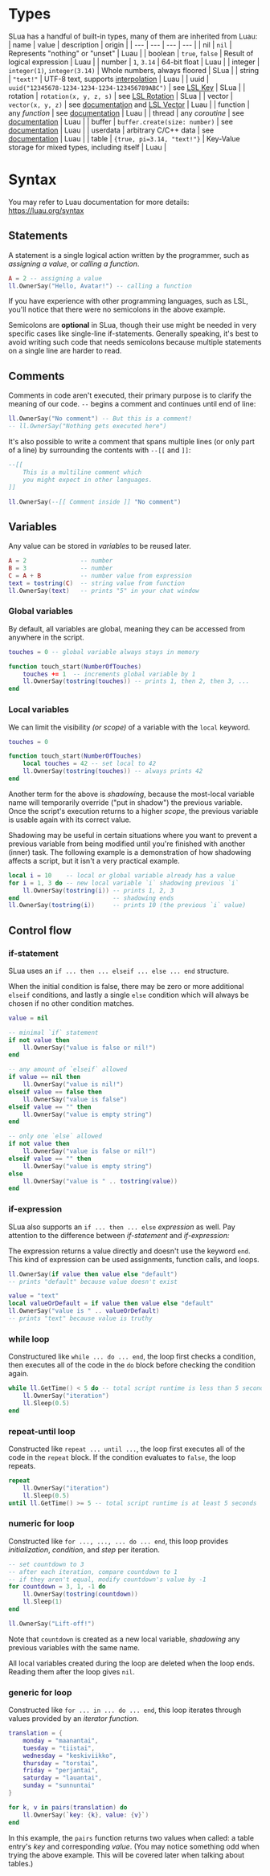 # Types
SLua has a handful of built-in types, many of them are inherited from Luau:
| name | value | description | origin |
| --- | --- | --- | --- |
| nil | `nil` | Represents "nothing" or "unset" | Luau |
| boolean | `true`, `false` | Result of logical expression | Luau |
| number | `1`, `3.14` | 64-bit float | Luau |
| integer | `integer(1)`, `integer(3.14)` | Whole numbers, always floored | SLua |
| string | `"text!"` | UTF-8 text, supports [interpolation](https://luau.org/syntax#string-interpolation) | Luau |
| uuid | `uuid("12345678-1234-1234-1234-123456789ABC")` | see [LSL Key](https://wiki.secondlife.com/wiki/Category:LSL_Key) | SLua |
| rotation | `rotation(x, y, z, s)` | see [LSL Rotation](https://wiki.secondlife.com/wiki/Rotation) | SLua |
| vector | `vector(x, y, z)` | see [documentation](https://luau.org/library#vector-library) and [LSL Vector](https://wiki.secondlife.com/wiki/Category:LSL_Vector) | Luau |
| function | any *function* | see [documentation](https://luau.org/typecheck#function-types) | Luau |
| thread | any *coroutine* | see [documentation](https://luau.org/library#coroutine-library) | Luau |
| buffer | `buffer.create(size: number)` | see [documentation](https://luau.org/library#buffer-library) | Luau |
| userdata | arbitrary C/C++ data | see [documentation](https://www.lua.org/pil/28.html) | Luau |
| table | `{true, pi=3.14, "text!"}` | Key-Value storage for mixed types, including itself | Luau |

# Syntax
You may refer to Luau documentation for more details: https://luau.org/syntax

## Statements
A statement is a single logical action written by the programmer, such as *assigning a value*, or *calling a function*.
```lua
A = 2 -- assigning a value
ll.OwnerSay("Hello, Avatar!") -- calling a function
```

If you have experience with other programming languages, such as LSL, you'll notice that there were no semicolons in the above example.

Semicolons are **optional** in SLua, though their use might be needed in very specific cases like single-line if-statements. Generally speaking, it's best to avoid writing such code that needs semicolons because multiple statements on a single line are harder to read.

## Comments
Comments in code aren't executed, their primary purpose is to clarify the meaning of our code. `--` begins a comment and continues until end of line:

```lua
ll.OwnerSay("No comment") -- But this is a comment!
-- ll.OwnerSay("Nothing gets executed here")
```

It's also possible to write a comment that spans multiple lines (or only part of a line) by surrounding the contents with `--[[` and `]]`:

```lua
--[[
	This is a multiline comment which
	you might expect in other languages.
]]

ll.OwnerSay(--[[ Comment inside ]] "No comment")
```

## Variables

Any value can be stored in *variables* to be reused later.

```lua
A = 2               -- number
B = 3               -- number
C = A + B           -- number value from expression
text = tostring(C)  -- string value from function
ll.OwnerSay(text)   -- prints "5" in your chat window
```

### Global variables
By default, all variables are global, meaning they can be accessed from anywhere in the script.

```lua
touches = 0 -- global variable always stays in memory

function touch_start(NumberOfTouches)
    touches += 1  -- increments global variable by 1
    ll.OwnerSay(tostring(touches)) -- prints 1, then 2, then 3, ...
end
```

### Local variables
We can limit the visibility *(or scope)* of a variable with the `local` keyword.

```lua
touches = 0

function touch_start(NumberOfTouches)
    local touches = 42 -- set local to 42
    ll.OwnerSay(tostring(touches)) -- always prints 42
end
```

Another term for the above is *shadowing*, because the most-local variable name will temporarily override ("put in shadow") the previous variable. Once the script's execution returns to a higher *scope*, the previous variable is usable again with its correct value.

Shadowing may be useful in certain situations where you want to prevent a previous variable from being modified until you're finished with another (inner) task. The following example is a demonstration of how shadowing affects a script, but it isn't a very practical example.

```lua
local i = 10    -- local or global variable already has a value
for i = 1, 3 do -- new local variable `i` shadowing previous `i`
    ll.OwnerSay(tostring(i)) -- prints 1, 2, 3
end                          -- shadowing ends
ll.OwnerSay(tostring(i))     -- prints 10 (the previous `i` value)
```


## Control flow

### if-statement

SLua uses an `if ... then ... elseif ... else ... end` structure.

When the initial condition is false, there may be zero or more additional `elseif` conditions, and lastly a single `else` condition which will always be chosen if no other condition matches.

```lua
value = nil

-- minimal `if` statement
if not value then
	ll.OwnerSay("value is false or nil!")
end
```
```lua
-- any amount of `elseif` allowed
if value == nil then
	ll.OwnerSay("value is nil!")
elseif value == false then
    ll.OwnerSay("value is false")
elseif value == "" then
    ll.OwnerSay("value is empty string")
end
```
```lua
-- only one `else` allowed
if not value then
	ll.OwnerSay("value is false or nil!")
elseif value == "" then
    ll.OwnerSay("value is empty string")
else
    ll.OwnerSay("value is " .. tostring(value))
end
```

### if-expression
SLua also supports an `if ... then ... else` *expression* as well. Pay attention to the difference between *if-statement* and *if-expression:*

The expression returns a value directly and doesn't use the keyword `end`. This kind of expression can be used assignments, function calls, and loops.

```lua
ll.OwnerSay(if value then value else "default")
-- prints "default" because value doesn't exist
```
```lua
value = "text"
local valueOrDefault = if value then value else "default"
ll.OwnerSay("value is " .. valueOrDefault)
-- prints "text" because value is truthy
```

### while loop
Constructured like `while ... do ... end`, the loop first checks a condition, then executes all of the code in the `do` block before checking the condition again.

```lua
while ll.GetTime() < 5 do -- total script runtime is less than 5 seconds
    ll.OwnerSay("iteration")
    ll.Sleep(0.5)
end
```
### repeat-until loop
Constructed like `repeat ... until ...`, the loop first executes all of the code in the `repeat` block. If the condition evaluates to `false`, the loop repeats.

```lua
repeat
    ll.OwnerSay("iteration")
    ll.Sleep(0.5)
until ll.GetTime() >= 5 -- total script runtime is at least 5 seconds
```

### numeric for loop
Constructed like `for ..., ..., ... do ... end`, this loop provides _initialization_, _condition_, and _step_ per iteration.

```lua
-- set countdown to 3
-- after each iteration, compare countdown to 1
-- if they aren't equal, modify countdown's value by -1
for countdown = 3, 1, -1 do
    ll.OwnerSay(tostring(countdown))
    ll.Sleep(1)
end

ll.OwnerSay("Lift-off!")
```

Note that `countdown` is created as a new local variable, _shadowing_ any previous variables with the same name.

All local variables created during the loop are deleted when the loop ends. Reading them after the loop gives `nil`.

### generic for loop
Constructed like `for ... in ... do ... end`, this loop iterates through values provided by an _iterator function_.

```lua
translation = {
    monday = "maanantai",
    tuesday = "tiistai",
    wednesday = "keskiviikko",
    thursday = "torstai",
    friday = "perjantai",
    saturday = "lauantai",
    sunday = "sunnuntai"
}

for k, v in pairs(translation) do
    ll.OwnerSay(`key: {k}, value: {v}`)
end
```
In this example, the `pairs` function returns two values when called: a table entry's _key_ and corresponding _value_. (You may notice something odd when trying the above example. This will be covered later when talking about tables.)
